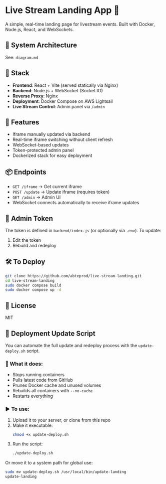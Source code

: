 
# Live Stream Landing App 🎥

A simple, real-time landing page for livestream events. Built with Docker, Node.js, React, and WebSockets.

## 🚀 System Architecture

See: `diagram.md`

## 🧩 Stack

- **Frontend**: React + Vite (served statically via Nginx)
- **Backend**: Node.js + WebSocket (Socket.IO)
- **Reverse Proxy**: Nginx
- **Deployment**: Docker Compose on AWS Lightsail
- **Live Stream Control**: Admin panel via `/admin`

## 🔧 Features

- Iframe manually updated via backend
- Real-time iframe switching without client refresh
- WebSocket-based updates
- Token-protected admin panel
- Dockerized stack for easy deployment

## 📦 Endpoints

- `GET /iframe` → Get current iframe
- `POST /update` → Update iframe (requires token)
- `GET /admin` → Admin UI
- WebSocket connects automatically to receive iframe updates

## 🔐 Admin Token

The token is defined in `backend/index.js` (or optionally via `.env`).
To update:
1. Edit the token
2. Rebuild and redeploy

## 🛠 To Deploy

```bash
git clone https://github.com/abteprod/live-stream-landing.git
cd live-stream-landing
sudo docker compose build
sudo docker compose up -d
```

## 📄 License

MIT

## 🔁 Deployment Update Script

You can automate the full update and redeploy process with the `update-deploy.sh` script.

### 📄 What it does:
- Stops running containers
- Pulls latest code from GitHub
- Prunes Docker cache and unused volumes
- Rebuilds all containers with `--no-cache`
- Restarts everything

### ▶️ To use:

1. Upload it to your server, or clone from this repo
2. Make it executable:
   ```bash
   chmod +x update-deploy.sh
   ```
3. Run the script:
   ```bash
   ./update-deploy.sh
   ```

Or move it to a system path for global use:

```bash
sudo mv update-deploy.sh /usr/local/bin/update-landing
update-landing
```


